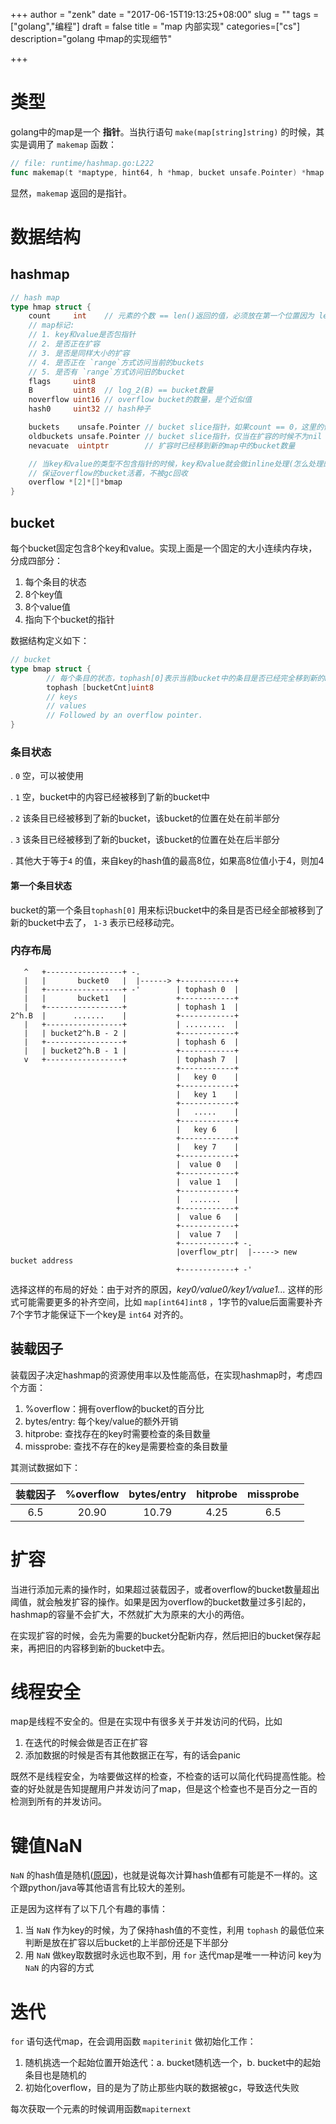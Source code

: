 +++
author = "zenk"
date = "2017-06-15T19:13:25+08:00"
slug = ""
tags = ["golang","编程"]
draft = false
title = "map 内部实现"
categories=["cs"]
description="golang 中map的实现细节"

+++

# 类型

golang中的map是一个 **指针**。当执行语句 `make(map[string]string)` 的时候，其实是调用了 `makemap` 函数：

```go
// file: runtime/hashmap.go:L222
func makemap(t *maptype, hint64, h *hmap, bucket unsafe.Pointer) *hmap
```

显然，`makemap` 返回的是指针。

# 数据结构

## hashmap

```go
// hash map
type hmap struct {
    count     int    // 元素的个数 == len()返回的值，必须放在第一个位置因为 len函数需要使用
    // map标记:
    // 1. key和value是否包指针
    // 2. 是否正在扩容
    // 3. 是否是同样大小的扩容
    // 4. 是否正在 `range`方式访问当前的buckets
    // 5. 是否有 `range`方式访问旧的bucket
    flags     uint8
    B         uint8  // log_2(B) == bucket数量
    noverflow uint16 // overflow bucket的数量，是个近似值
    hash0     uint32 // hash种子

    buckets    unsafe.Pointer // bucket slice指针，如果count == 0，这里的值为 nil
    oldbuckets unsafe.Pointer // bucket slice指针，仅当在扩容的时候不为nil
    nevacuate  uintptr        // 扩容时已经移到新的map中的bucket数量

    // 当key和value的类型不包含指针的时候，key和value就会做inline处理(怎么处理的)
    // 保证overflow的bucket活着，不被gc回收
    overflow *[2]*[]*bmap
}
```

## bucket

每个bucket固定包含8个key和value。实现上面是一个固定的大小连续内存块，分成四部分：

1. 每个条目的状态
2. 8个key值
3. 8个value值
4. 指向下个bucket的指针

数据结构定义如下：

```go
// bucket
type bmap struct {
        // 每个条目的状态，tophash[0]表示当前bucket中的条目是否已经完全移到新的bucket中去了
        tophash [bucketCnt]uint8
        // keys
        // values
        // Followed by an overflow pointer.
}
```

### 条目状态

. `0` 空，可以被使用

. `1` 空，bucket中的内容已经被移到了新的bucket中

. `2` 该条目已经被移到了新的bucket，该bucket的位置在处在前半部分

. `3` 该条目已经被移到了新的bucket，该bucket的位置在处在后半部分

. 其他大于等于`4` 的值，来自key的hash值的最高8位，如果高8位值小于4，则加4

#### 第一个条目状态

bucket的第一个条目`tophash[0]` 用来标识bucket中的条目是否已经全部被移到了新的bucket中去了， `1-3` 表示已经移动完。

### 内存布局

```
   ^   +-----------------+ -.
   |   |       bucket0   |  |------> +------------+
   |   +-----------------+ -'        | tophash 0  |
   |   |       bucket1   |           +------------+
   |   +-----------------+           | tophash 1  |
2^h.B  |      .......    |           +------------+
   |   +-----------------+           | .........  |
   |   | bucket2^h.B - 2 |           +------------+
   |   +-----------------+           | tophash 6  |
   |   | bucket2^h.B - 1 |           +------------+
   v   +-----------------+           | tophash 7  |
                                     +------------+
                                     |   key 0    |
                                     +------------+
                                     |   key 1    |
                                     +------------+
                                     |   .....    |
                                     +------------+
                                     |   key 6    |
                                     +------------+
                                     |   key 7    |
                                     +------------+
                                     |  value 0   |
                                     +------------+
                                     |  value 1   |
                                     +------------+
                                     |  .......   |
                                     +------------+
                                     |  value 6   |
                                     +------------+
                                     |  value 7   |
                                     +------------+ -.
                                     |overflow_ptr|  |-----> new bucket address
                                     +------------+ -'
```

选择这样的布局的好处：由于对齐的原因，*key0/value0/key1/value1...* 这样的形式可能需要更多的补齐空间，比如 `map[int64]int8` ，1字节的value后面需要补齐7个字节才能保证下一个key是 `int64` 对齐的。

## 装载因子

装载因子决定hashmap的资源使用率以及性能高低，在实现hashmap时，考虑四个方面：

1. %overflow：拥有overflow的bucket的百分比
2. bytes/entry: 每个key/value的额外开销
3. hitprobe: 查找存在的key时需要检查的条目数量
4. missprobe: 查找不存在的key是需要检查的条目数量

其测试数据如下：

| 装载因子 | %overflow | bytes/entry | hitprobe | missprobe |
| :--: | :-------: | :---------: | :------: | :-------: |
| 6.5  |   20.90   |    10.79    |   4.25   |    6.5    |

# 扩容

当进行添加元素的操作时，如果超过装载因子，或者overflow的bucket数量超出阈值，就会触发扩容的操作。如果是因为overflow的bucket数量过多引起的，hashmap的容量不会扩大，不然就扩大为原来的大小的两倍。

在实现扩容的时候，会先为需要的bucket分配新内存，然后把旧的bucket保存起来，再把旧的内容移到新的bucket中去。

# 线程安全

map是线程不安全的。但是在实现中有很多关于并发访问的代码，比如

1. 在迭代的时候会做是否正在扩容
2. 添加数据的时候是否有其他数据正在写，有的话会panic

既然不是线程安全，为啥要做这样的检查，不检查的话可以简化代码提高性能。检查的好处就是告知提醒用户并发访问了map，但是这个检查也不是百分之一百的检测到所有的并发访问。

# 键值NaN

`NaN` 的hash值是随机([原因](https://research.swtch.com/randhash))，也就是说每次计算hash值都有可能是不一样的。这个跟python/java等其他语言有比较大的差别。

正是因为这样有了以下几个有趣的事情：

1. 当 `NaN` 作为key的时候，为了保持hash值的不变性，利用 `tophash` 的最低位来判断是放在扩容以后bucket的上半部份还是下半部分
2. 用 `NaN` 做key取数据时永远也取不到，用 `for` 迭代map是唯一一种访问 key为`NaN` 的内容的方式

# 迭代

`for` 语句迭代map，在会调用函数 `mapiterinit` 做初始化工作：

1. 随机挑选一个起始位置开始迭代：a. bucket随机选一个，b. bucket中的起始条目也是随机的
2. 初始化overflow，目的是为了防止那些内联的数据被gc，导致迭代失败

每次获取一个元素的时候调用函数`mapiternext`